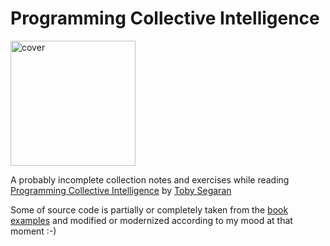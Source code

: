 # Programming Collective Intelligence

<img src="https://covers.oreillystatic.com/images/9780596529321/lrg.jpg" alt="cover" width="200"/>


A probably incomplete collection notes and exercises while reading [Programming Collective Intelligence](http://oreilly.com/catalog/9780596529321/) by [Toby Segaran](https://www.oreilly.com/pub/au/2972)

Some of source code is partially or completely taken from the [book examples](https://github.com/arthur-e/Programming-Collective-Intelligence) and modified or modernized according to my mood at that moment :-)